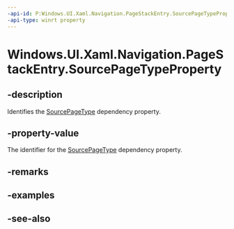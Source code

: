 ```yaml
---
-api-id: P:Windows.UI.Xaml.Navigation.PageStackEntry.SourcePageTypeProperty
-api-type: winrt property
---
```


<!-- Property syntax
public Windows.UI.Xaml.DependencyProperty SourcePageTypeProperty { get; }
-->

# Windows.UI.Xaml.Navigation.PageStackEntry.SourcePageTypeProperty

## -description
Identifies the [SourcePageType](pagestackentry_sourcepagetype.md) dependency property.



## -property-value
The identifier for the [SourcePageType](pagestackentry_sourcepagetype.md) dependency property.

## -remarks

## -examples

## -see-also
